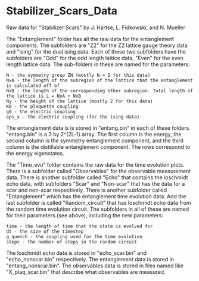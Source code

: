 # Stabilizer_Scars_Data
Raw data for "Stabilizer Scars" by J. Hartse, L. Fidkowski, and N. Mueller

The "Entanglement" folder has all the raw data for the entanglement components. The subfolders are "Z2" for the Z2 lattice gauge theory data and "Ising" for the dual ising data. Each of these two subfolders have the subfolders are "Odd" for the odd length lattice data, "Even" for the even length lattice data. The sub-folders in these are named for the parameters:

    N - the symmetry group ZN (mostly N = 2 for this data)
    NxA - the length of the subregion of the lattice that the entanglement is calculated off of
    NxB - the length of the corresponding other subregion. Total length of the lattice is L = NxA + NxB
    Ny - the height of the lattice (mostly 2 for this data)
    K0 - the plaquette coupling 
    g0 - the electric coupling
    eps_x - the electric coupling (for the ising data)
    
The entanglement data is is stored in "entang.bin" in each of these folders. "entang.bin" is a 3 by 2^(2L-1) array. The first column is the energy, the second column is the symmetry entanglement component, and the third column is the distillable entanglement component. The rows correspond to the energy eigenstates.  

The "Time_evo" folder contains the raw data for the time evolution plots. There is a subfolder called "Observables" for the observable measurement data. There is another subfolder called "Echo" that contains the loschmidt echo data, with subfolders "Scar" and "Non-scar" that has the data for a scar and non-scar respectively. There is another subfolder called "Entanglement" which has the entanglement time evolution data. And the last subfolder is called "Random_circuit" that has loschmidt echo data from the random time evolution circuit. The subfolders in all of these are named for their parameters (see above), including the new parameters:
    
    time - the length of time that the state is evolved for
    dt - the size of the timestep
    g_quench - the coupling used for the time evolution
    steps - the number of steps in the random circuit

The loschmidt echo data is stored in "echo_scar.bin" and "echo_nonscar.bin" respectively. The entanglement data is stored in "entang_nonscar.bin". The observables data is stored in files named like "X_plaq_scar.bin" that describe what observables are measured. 
    
